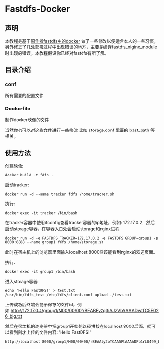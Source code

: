 # Fastdfs-Docker

## 声明
本教程是基于[原作者fastdfs中的docker](https://github.com/happyfish100/fastdfs/tree/master/docker) 做了一些修改以便适合本人的一些习惯，另外修正了几处部署过程中出现错误的地方，主要是编译fastdfs_niginx_module时出现的错误。本教程假设你已经对fastdfs有所了解。


## 目录介绍
### conf 
所有需要的配置文件

### Dockerfile 
制作docker映像的文件

当然你也可以对这些文件进行一些修改  比如 storage.conf 里面的 bast_path 等相关。

## 使用方法
创建映像:
```
docker build -t fdfs .
```

启动tracker:
```
docker run -d --name tracker fdfs /home/tracker.sh
```

执行:
```
docker exec -it tracker /bin/bash
```

在tracker容器中使用ifconfig查看tracker容器的ip地址，例如: 172.17.0.2，然后启动storage容器，在容器入口处会启动storage和nginx进程
```
docker run -d -e FASTDFS_TRACKER=172.17.0.2 -e FASTDFS_GROUP=group1 -p 8000:8888 --name group1 fdfs /home/storage.sh
```
此时在宿主机上的浏览器里面输入localhost:8000应该能看到nginx的欢迎页面。

执行:
```
docker exec -it group1 /bin/bash
```
进入storage容器
```
echo 'Hello FastDFS!' > test.txt
/usr/bin/fdfs_test /etc/fdfs/client.conf upload ./test.txt
```

上传成功后终端会提示保存的文件id，例如:http://172.17.0.4/group1/M00/00/00/rBEABFy2q3iAJzVbAAAADwtTC5E026_big.txt

然后在宿主机的浏览器中把group1开始的路径拼接在localhost:8000后面，就可以看到刚才上传的文件内容: 'Hello FastDFS!'
```
http://localhost:8000/group1/M00/00/00/rBEAA1y2oTCAA5PtAAAADPb1YLU499_big.txt
```